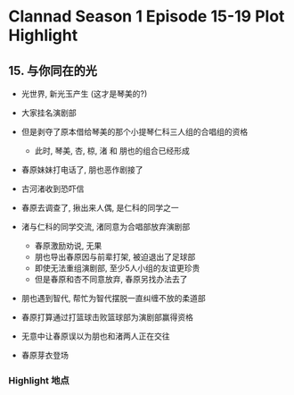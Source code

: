 # Clannad Season 1 Episode 15-19 Plot Highlight

## 15. 与你同在的光

- 光世界, 新光玉产生 (这才是琴美的?)

- 大家挂名演剧部
- 但是剥夺了原本借给琴美的那个小提琴仁科三人组的合唱组的资格
  - 此时, 琴美, 杏, 椋, 渚 和 朋也的组合已经形成

- 春原妹妹打电话了, 朋也恶作剧接了
- 古河渚收到恐吓信
- 春原去调查了, 揪出来人偶, 是仁科的同学之一
- 渚与仁科的同学交流, 渚同意为合唱部放弃演剧部
  - 春原激励劝说, 无果
  - 朋也导出春原因与前辈打架, 被迫退出了足球部
  - 即使无法重组演剧部, 至少5人小组的友谊更珍贵
  - 但是春原和杏不同意放弃, 春原另找办法去了
- 朋也遇到智代, 帮忙为智代摆脱一直纠缠不放的柔道部
- 春原打算通过打篮球击败篮球部为演剧部赢得资格
- 无意中让春原误以为朋也和渚两人正在交往
- 春原芽衣登场

### Highlight 地点


